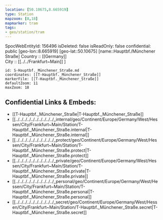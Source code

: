 ```yaml
---
location: [50.10675,8.665919] 
type: Station 
mapzoom: [8,18] 
mapmarker: tram 
tags:
- geo/station/tram
---
```

SpocWebEntityId: 156496
isDeleted: false
isReadOnly: false
confidential: public
[geo-lon::8.665919] 
[geo-lat::50.10675] 
[name::Hauptbf./Münchener Straße] 
Country :: [[Germany]]  
City :: [[../../Frankfurt~Main]] ] 


```leaflet
id: S-Hauptbf._Münchener_Straße.md
coordinates: [[T-Hauptbf._Münchener_Straße]] 
markerFile: [[T-Hauptbf._Münchener_Straße]] 
defaultZoom: 11 
maxZoom: 18
```


## Confidential Links & Embeds: 
- [[T-Hauptbf._Münchener_Straße|T-Hauptbf._Münchener_Straße]] 
- [[../../../../../../../../../../_internal/geo/Continent/Europe/Germany/West/Hessen/City/Frankfurt~Main/Station/T-Hauptbf._Münchener_Straße.internal|T-Hauptbf._Münchener_Straße.internal]] 
- [[../../../../../../../../../../_protect/geo/Continent/Europe/Germany/West/Hessen/City/Frankfurt~Main/Station/T-Hauptbf._Münchener_Straße.protect|T-Hauptbf._Münchener_Straße.protect]] 
- [[../../../../../../../../../../_private/geo/Continent/Europe/Germany/West/Hessen/City/Frankfurt~Main/Station/T-Hauptbf._Münchener_Straße.private|T-Hauptbf._Münchener_Straße.private]] 
- [[../../../../../../../../../../_personal/geo/Continent/Europe/Germany/West/Hessen/City/Frankfurt~Main/Station/T-Hauptbf._Münchener_Straße.personal|T-Hauptbf._Münchener_Straße.personal]] 
- [[../../../../../../../../../../_secret/geo/Continent/Europe/Germany/West/Hessen/City/Frankfurt~Main/Station/T-Hauptbf._Münchener_Straße.secret|T-Hauptbf._Münchener_Straße.secret]] 

